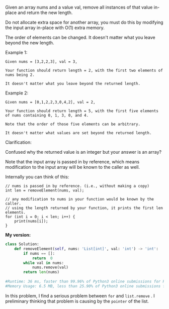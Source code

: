 Given an array nums and a value val, remove all instances of that value in-place and return the new length.

Do not allocate extra space for another array, you must do this by modifying the input array in-place with O(1) extra memory.

The order of elements can be changed. It doesn't matter what you leave beyond the new length.

Example 1:
```
Given nums = [3,2,2,3], val = 3,

Your function should return length = 2, with the first two elements of nums being 2.

It doesn't matter what you leave beyond the returned length.
```
Example 2:
```
Given nums = [0,1,2,2,3,0,4,2], val = 2,

Your function should return length = 5, with the first five elements of nums containing 0, 1, 3, 0, and 4.

Note that the order of those five elements can be arbitrary.

It doesn't matter what values are set beyond the returned length.
```
Clarification:

Confused why the returned value is an integer but your answer is an array?

Note that the input array is passed in by reference, which means modification to the input array will be known to the caller as well.

Internally you can think of this:
```
// nums is passed in by reference. (i.e., without making a copy)
int len = removeElement(nums, val);

// any modification to nums in your function would be known by the caller.
// using the length returned by your function, it prints the first len elements.
for (int i = 0; i < len; i++) {
    print(nums[i]);
}
```

**My version:**
```python
class Solution:
    def removeElement(self, nums: 'List[int]', val: 'int') -> 'int':
        if nums == []:
            return  0
        while val in nums:
            nums.remove(val)
        return len(nums)
        
#Runtime: 36 ms, faster than 99.96% of Python3 online submissions for Remove Element.
#Memory Usage: 6.5 MB, less than 25.90% of Python3 online submissions for Remove Element.
```

In this problem, I find a serious problem between `for` and `list.remove` . I preliminary thinking that problem is causing by the `pointer` of the list.